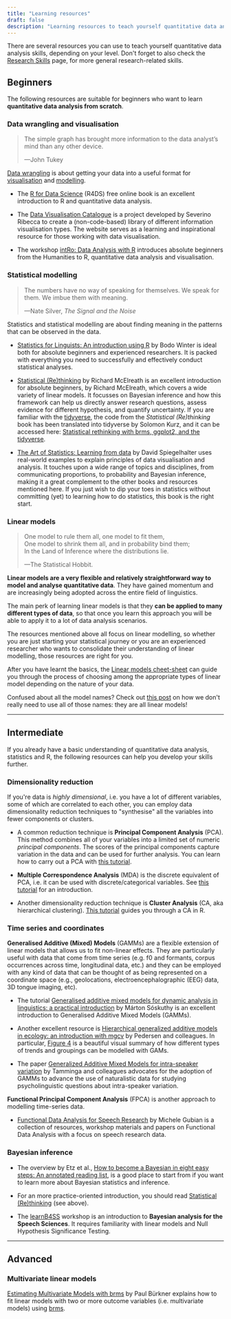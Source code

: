 ```yaml
---
title: "Learning resources"
draft: false
description: "Learning resources to teach yourself quantitative data analysis"
---
```


There are several resources you can use to teach yourself quantitative data analysis skills, depending on your level.
Don't forget to also check the [Research Skills](research-skills/) page, for more general research-related skills.

## Beginners

The following resources are suitable for beginners who want to learn **quantitative data analysis from scratch**.

### Data wrangling and visualisation

> The simple graph has brought more information to the data analyst’s mind than any other device.
>
> —John Tukey


[Data wrangling](https://r4ds.had.co.nz/wrangle-intro.html) is about getting your data into a useful format for [visualisation](https://r4ds.had.co.nz/data-visualisation.html) and [modelling](https://r4ds.had.co.nz/model-intro.html).

* The [R for Data Science](https://r4ds.had.co.nz) (R4DS) free online book is an excellent introduction to R and quantitative data analysis.

* The [Data Visualisation Catalogue](https://datavizcatalogue.com/index.html) is a project developed by Severino Ribecca to create a (non-code-based) library of different information visualisation types. The website serves as a learning and inspirational resource for those working with data visualisation.

* The workshop [intRo: Data Analysis with R](https://intro-rstats.github.io) introduces absolute beginners from the Humanities to R, quantitative data analysis and visualisation.

### Statistical modelling

> The numbers have no way of speaking for themselves. We speak for them. We imbue them with meaning.
>
> —Nate Silver, *The Signal and the Noise*

Statistics and statistical modelling are about finding meaning in the patterns that can be observed in the data.

* [Statistics for Linguists: An introduction using R](https://discovered.ed.ac.uk/permalink/44UOE_INST/7g3mt6/alma9924344853202466) by Bodo Winter is ideal both for absolute beginners and experienced researchers.
It is packed with everything you need to successfully and effectively conduct statistical analyses.

* [Statistical (Re)thinking](https://discovered.ed.ac.uk/permalink/44UOE_INST/110jsec/alma9924362502302466) by Richard McElreath is an excellent introduction for absolute beginners, by Richard McElreath, which covers a wide variety of linear models.
It focusses on Bayesian inference and how this framework can help us directly answer research questions, assess evidence for different hypothesis, and quantify uncertainty. If you are familiar with the [tidyverse](https://www.tidyverse.org), the code from the *Statistical (Re)thinking* book has been translated into tidyverse by Solomon Kurz, and it can be accessed here: [Statistical rethinking with brms, ggplot2, and the tidyverse](https://bookdown.org/content/4857/).

* [The Art of Statistics: Learning from data](https://www.penguin.co.uk/books/294/294857/learning-from-data/9780241258767.html) by David Spiegelhalter uses real-world examples to explain principles of data visualisation and analysis.
It touches upon a wide range of topics and disciplines, from communicating proportions, to probability and Bayesian inference, making it a great complement to the other books and resources mentioned here.
If you just wish to dip your toes in statistics without committing (yet) to learning how to do statistics, this book is the right start.

### Linear models

> One model to rule them all, one model to fit them,<br>
> One model to shrink them all, and in probability bind them;<br>
> In the Land of Inference where the distributions lie.
> 
> —The Statistical Hobbit.

**Linear models are a very flexible and relatively straightforward way to model and analyse quantitative data**.
They have gained momentum and are increasingly being adopted across the entire field of linguistics.

The main perk of learning linear models is that they **can be applied to many different types of data**, so that once you learn this approach you will be able to apply it to a lot of data analysis scenarios.

The resources mentioned above all focus on linear modelling, so whether you are just starting your statistical journey or you are an experienced researcher who wants to consolidate their understanding of linear modelling, those resources are right for you.

After you have learnt the basics, the [Linear models cheet-sheet](https://stefanocoretta.github.io/post/2021-08-21-regression-models-a-cheat-sheet/) can guide you through the process of choosing among the appropriate types of linear model depending on the nature of your data.

Confused about all the model names? Check out [this post](https://stefanocoretta.github.io/post/2022-07-22-one-thousand-and-one-names/) on how we don't really need to use all of those names: they are all linear models!

----------

## Intermediate

If you already have a basic understanding of quantitative data analysis, statistics and R, the following resources can help you develop your skills further.

### Dimensionality reduction

If you're data is *highly dimensional*, i.e. you have a lot of different variables, some of which are correlated to each other, you can employ data dimensionality reduction techniques to "synthesise" all the variables into fewer components or clusters.

* A common reduction technique is **Principal Component Analysis** (PCA).
This method combines all of your variables into a limited set of numeric *principal components*.
The scores of the principal components capture variation in the data and can be used for further analysis.
You can learn how to carry out a PCA with [this tutorial](http://www.sthda.com/english/articles/31-principal-component-methods-in-r-practical-guide/).

* **Multiple Correspondence Analysis** (MDA) is the discrete equivalent of PCA, i.e. it can be used with discrete/categorical variables.
See [this tutorial](http://www.sthda.com/english/articles/31-principal-component-methods-in-r-practical-guide/114-mca-multiple-correspondence-analysis-in-r-essentials/) for an introduction.

* Another dimensionality reduction technique is **Cluster Analysis** (CA, aka hierarchical clustering).
[This tutorial](https://www.datanovia.com/en/blog/cluster-analysis-in-r-practical-guide/) guides you through a CA in R.


### Time series and coordinates

**Generalised Additive (Mixed) Models** (GAMMs) are a flexible extension of linear models that allows us to fit non-linear effects.
They are particularly useful with data that come from time series (e.g. f0 and formants, corpus occurrences across time, longitudinal data, etc.) and they can be employed with any kind of data that can be thought of as being represented on a coordinate space (e.g., geolocations, electroencephalographic (EEG) data, 3D tongue imaging, etc).

* The tutorial [Generalised additive mixed models for dynamic analysis in linguistics: a practical introduction](https://eprints.whiterose.ac.uk/113858/2/1703_05339v1.pdf) by Márton Sóskuthy is an excellent introduction to Generalised Additive Mixed Models (GAMMs).

* Another excellent resource is [Hierarchical generalized additive models in ecology: an introduction with mgcv](https://peerj.com/articles/6876/) by Pedersen and colleagues.
In particular, [Figure 4](https://doi.org/10.7717/peerj.6876/fig-4) is a beautiful visual summary of how different types of trends and groupings can be modelled with GAMs.

* The paper [Generalized Additive Mixed Models for intra-speaker variation](https://www.degruyter.com/document/doi/10.1515/lingvan-2016-0030/html) by Tamminga and colleagues advocates for the adoption of GAMMs to advance the use of naturalistic data for studying psycholinguistic questions about intra-speaker variation.

**Functional Principal Component Analysis** (FPCA) is another approach to modelling time-series data.

* [Functional Data Analysis for Speech Research](http://lands.let.ru.nl/FDA/index.htm) by Michele Gubian is a collection of resources, workshop materials and papers on Functional Data Analysis with a focus on speech research data.

### Bayesian inference

* The overview by Etz et al., [How to become a Bayesian in eight easy steps: An annotated reading list](https://doi.org/10.3758/s13423-017-1317-5), is a good place to start from if you want to learn more about Bayesian statistics and inference.

* For an more practice-oriented introduction, you should read [Statistical (Re)thinking](https://discovered.ed.ac.uk/permalink/44UOE_INST/110jsec/alma9924362502302466) (see above).


* The [learnB4SS](https://learnb4ss.github.io) workshop is an introduction to **Bayesian analysis for the Speech Sciences**.
It requires familiarity with linear models and Null Hypothesis Significance Testing.

----------

## Advanced

### Multivariate linear models

[Estimating Multivariate Models with brms](https://cran.r-project.org/web/packages/brms/vignettes/brms_multivariate.html) by Paul Bürkner explains how to fit linear models with two or more outcome variables (i.e. multivariate models) using [brms](https://paul-buerkner.github.io/brms/).
